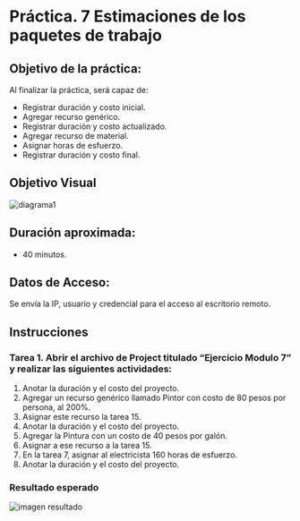 # Práctica. 7 Estimaciones de los paquetes de trabajo

## Objetivo de la práctica:
Al finalizar la práctica, será capaz de:
- Registrar duración y costo inicial.
- Agregar recurso genérico.
- Registrar duración y costo actualizado.
- Agregar recurso de material.
- Asignar horas de esfuerzo.
- Registrar duración y costo final.

## Objetivo Visual 

![diagrama1](../images/7.1.jpg)

## Duración aproximada:
- 40 minutos.

## Datos de Acceso:
Se envía la IP, usuario y credencial para el acceso al escritorio remoto.

## Instrucciones 
### Tarea 1. Abrir el archivo de Project titulado “Ejercicio Modulo 7” y realizar las siguientes actividades:
1.	Anotar la duración y el costo del proyecto.
2.	Agregar un recurso genérico llamado Pintor con costo de 80 pesos por persona, al 200%.
3.	Asignar este recurso la tarea 15.
4.	Anotar la duración y el costo del proyecto.
5.	Agregar la Pintura con un costo de 40 pesos por galón.
6.	Asignar a ese recurso a la tarea 15. 
7.	En la tarea 7, asignar al electricista 160 horas de esfuerzo.
8.	Anotar la duración y el costo del proyecto.

### Resultado esperado

![imagen resultado](../images/7.2.jpg)
